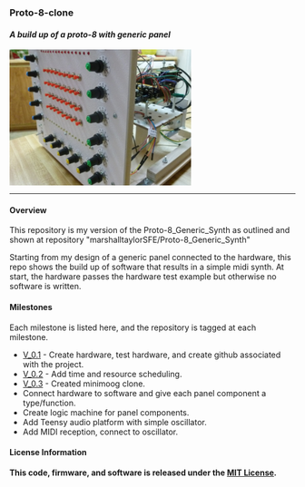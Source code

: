 ### Proto-8-clone
#### *A build up of a proto-8 with generic panel*

<a href="https://raw.githubusercontent.com/azcamper/Proto-8-clone/master/Documentation/RandySynthPhoto1.JPG"><img src="https://raw.githubusercontent.com/azcamper/Proto-8-clone/master/Documentation/RandySynthPhoto1.JPG" align="center" height="240" width="320" ></a>

------

#### Overview

This repository is my version of the Proto-8_Generic_Synth as outlined and shown at repository "marshalltaylorSFE/Proto-8_Generic_Synth"

Starting from my design of a generic panel connected to the hardware, this repo shows the build up of software that results in a simple midi synth.  At start, the hardware passes the hardware test example but otherwise no software is written.
 
#### Milestones
 
 Each milestone is listed here, and the repository is tagged at each milestone.

* [V_0.1](https://github.com/azcamper/Proto-8-clone/tree/V_0.1) - Create hardware, test hardware, and create github associated with the project.
* [V_0.2](https://github.com/azcamper/Proto-8-clone/tree/V_0.2) - Add time and resource scheduling.
* [V_0.3](https://github.com/azcamper/Proto-8-clone/tree/V_0.3) - Created minimoog clone.
* Connect hardware to software and give each panel component a type/function.
* Create logic machine for panel components.
* Add Teensy audio platform with simple oscillator.
* Add MIDI reception, connect to oscillator.

#### License Information

**This code, firmware, and software is released under the [MIT License](http://opensource.org/licenses/MIT).**
